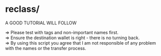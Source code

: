 # reclass/

A GOOD TUTORIAL WILL FOLLOW  

=> Please test with tags and non-important names first.  
=> Ensure the destination wallet is right - there is no turning back.  
=> By using this script you agree that I am not responsible of any problem with the names or the transfer process.  


